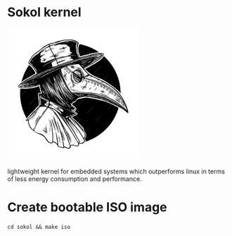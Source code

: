 # Sokol kernel 

<img src="/assets/sokol.jpg" alt="Sokol" width="300" height="300">

 lightweight kernel for embedded systems which outperforms linux in terms of less energy consumption and performance.


# Create bootable ISO image

```
cd sokol && make iso
```





